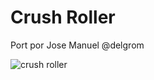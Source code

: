 # Crush Roller

Port por Jose Manuel @delgrom

![crush roller](https://user-images.githubusercontent.com/31018768/73795588-46bd1d00-47ab-11ea-9cd3-3af22f92dd70.jpg)
